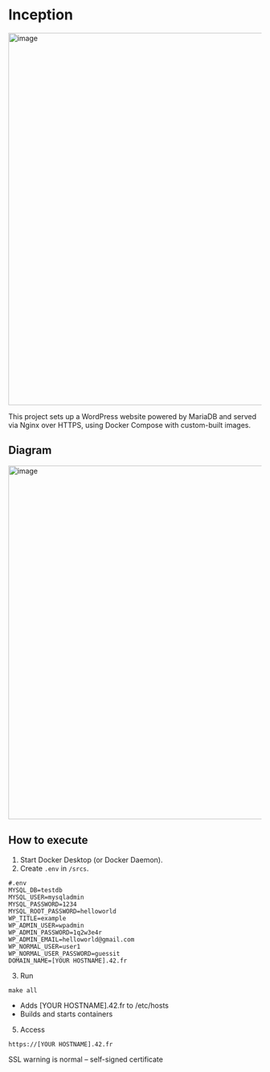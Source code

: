 # Inception
<img width="910" height="739" alt="image" src="https://github.com/user-attachments/assets/232f8787-653b-4cd8-90b7-7f6e58eaa8c5" />

This project sets up a WordPress website powered by MariaDB and served via Nginx over HTTPS, using Docker Compose with custom-built images.

## Diagram
<img width="612" height="702" alt="image" src="https://github.com/user-attachments/assets/4f616342-c5bf-4dff-ac6a-0d3c89efd77f" />


## How to execute
1. Start Docker Desktop (or Docker Daemon).
2. Create `.env` in `/srcs`.
```
#.env
MYSQL_DB=testdb
MYSQL_USER=mysqladmin
MYSQL_PASSWORD=1234
MYSQL_ROOT_PASSWORD=helloworld
WP_TITLE=example
WP_ADMIN_USER=wpadmin
WP_ADMIN_PASSWORD=1q2w3e4r
WP_ADMIN_EMAIL=helloworld@gmail.com
WP_NORMAL_USER=user1
WP_NORMAL_USER_PASSWORD=guessit
DOMAIN_NAME=[YOUR HOSTNAME].42.fr
```
3. Run
```
make all
```
- Adds [YOUR HOSTNAME].42.fr to /etc/hosts
- Builds and starts containers
5. Access
```
https://[YOUR HOSTNAME].42.fr
```
SSL warning is normal – self-signed certificate
